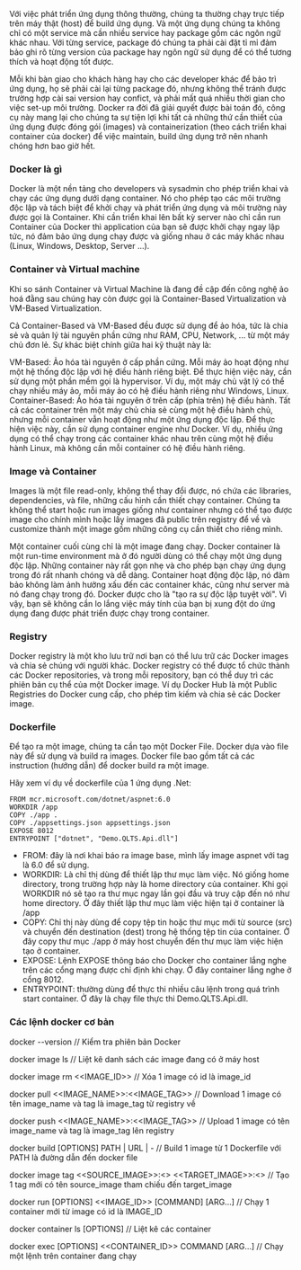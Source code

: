 Với việc phát triển ứng dụng thông thường, chúng ta thường chạy trực tiếp trên máy thật (host) để build ứng dụng. Và một
ứng dụng chúng ta không chỉ có một service mà cần nhiều service hay package gồm các ngôn ngữ khác nhau. Với từng
service, package đó chúng ta phải cài đặt tỉ mỉ đảm bảo ghi rõ từng version của package hay ngôn ngữ sử dụng để có thể
tương thích và hoạt động tốt được.

Mỗi khi bàn giao cho khách hàng hay cho các developer khác để bảo trì ứng dụng, họ sẽ phải cài lại từng package đó,
nhưng không thể tránh được trường hợp cài sai version hay confict, và phải mất quá nhiều thời gian cho việc set-up môi
trường. Docker ra đời đã giải quyết được bài toán đó, công cụ này mang lại cho chúng ta sự tiện lợi khi tất cả những thứ
cần thiết của ứng dụng được đóng gói (images) và containerization (theo cách triển khai container của docker) để việc
maintain, build ứng dụng trở nên nhanh chóng hơn bao giờ hết.

### Docker là gì

Docker là một nền tảng cho developers và sysadmin cho phép triển khai và chạy các ứng dụng dưới dạng container. Nó cho
phép tạo các môi trường độc lập và tách biệt để khởi chạy và phát triển ứng dụng và môi trường này được gọi là
Container. Khi cần triển khai lên bất kỳ server nào chỉ cần run Container của Docker thì application của bạn sẽ được
khởi chạy ngay lập tức, nó đảm bảo ứng dụng chạy được và giống nhau ở các máy khác nhau (Linux, Windows, Desktop,
Server ...).

### Container và Virtual machine

Khi so sánh Container và Virtual Machine là đang đề cập đến công nghệ ảo hoá đằng sau chúng hay còn được gọi là
Container-Based Virtualization và VM-Based Virtualization.

Cả Container-Based và VM-Based đều được sử dụng để ảo hóa, tức là chia sẻ và quản lý tài nguyên phần cứng như RAM, CPU,
Network, ... từ một máy chủ đơn lẻ. Sự khác biệt chính giữa hai kỹ thuật này là:

VM-Based: Ảo hóa tài nguyên ở cấp phần cứng. Mỗi máy ảo hoạt động như một hệ thống độc lập với hệ điều hành riêng biệt.
Để thực hiện việc này, cần sử dụng một phần mềm gọi là hypervisor. Ví dụ, một máy chủ vật lý có thể chạy nhiều máy ảo,
mỗi máy ảo có hệ điều hành riêng như Windows, Linux.
Container-Based: Ảo hóa tài nguyên ở trên cấp (phía trên) hệ điều hành. Tất cả các container trên một máy chủ chia sẻ
cùng một hệ điều hành chủ, nhưng mỗi container vẫn hoạt động như một ứng dụng độc lập. Để thực hiện việc này, cần sử
dụng container engine như Docker. Ví dụ, nhiều ứng dụng có thể chạy trong các container khác nhau trên cùng một hệ điều
hành Linux, mà không cần mỗi container có hệ điều hành riêng.

### Image và Container

Images là một file read-only, không thể thay đổi được, nó chứa các libraries, dependencies, và file, những cấu hình cần
thiết chạy container. Chúng ta không thể start hoặc run images giống như container nhưng có thể tạo được image cho chính
mình hoặc lấy images đã public trên registry để về và customize thành một image gồm những công cụ cần thiết cho riêng
mình.

Một container cuối cùng chỉ là một image đang chạy. Docker container là một run-time environment mà ở đó người dùng có
thể chạy một ứng dụng độc lập. Những container này rất gọn nhẹ và cho phép bạn chạy ứng dụng trong đó rất nhanh chóng và
dễ dàng. Container hoạt động độc lập, nó đảm bảo không làm ảnh hưởng xấu đến các container khác, cũng như server mà nó
đang chạy trong đó. Docker được cho là "tạo ra sự độc lập tuyệt vời". Vì vậy, bạn sẽ không cần lo lắng việc máy tính của
bạn bị xung đột do ứng dụng đang được phát triển được chạy trong container.

### Registry

Docker registry là một kho lưu trữ nơi bạn có thể lưu trữ các Docker images và chia sẻ chúng với người khác. Docker
registry có thể được tổ chức thành các Docker repositories, và trong mỗi repository, bạn có thể duy trì các phiên bản cụ
thể của một Docker image. Ví dụ Docker Hub là một Public Registries do Docker cung cấp, cho phép tìm kiếm và chia sẻ các
Docker image.

### Dockerfile

Để tạo ra một image, chúng ta cần tạo một Docker File. Docker dựa vào file này để sử dụng và build ra images. Docker
file bao gồm tất cả các instruction (hướng dẫn) để docker build ra một image.

Hãy xem ví dụ về dockerfile của 1 ứng dụng .Net:

```
FROM mcr.microsoft.com/dotnet/aspnet:6.0
WORKDIR /app
COPY ./app .
COPY ./appsettings.json appsettings.json
EXPOSE 8012
ENTRYPOINT ["dotnet", "Demo.QLTS.Api.dll"]
```

- FROM: đây là nơi khai báo ra image base, mình lấy image aspnet với tag là 6.0 để sử dụng.
- WORKDIR: Là chỉ thị dùng để thiết lập thư mục làm việc. Nó giống home directory, trong trường hợp này là home
  directory
  của container. Khi gọi WORKDIR nó sẽ tạo ra thư mục ngay lần gọi đầu và truy cập đến nó như home directory. Ở đây
  thiết
  lập thư mục làm việc hiện tại ở container là /app
- COPY: Chỉ thị này dùng để copy tệp tin hoặc thư mục mới từ source (src) và chuyển đến destination (dest) trong hệ
  thống
  tệp tin của container. Ở đây copy thư mục ./app ở máy host chuyển đến thư mục làm việc hiện tạo ở container.
- EXPOSE: Lệnh EXPOSE thông báo cho Docker cho container lắng nghe trên các cổng mạng được chỉ định khi chạy. Ở đây
  container lắng nghe ở cổng 8012.
- ENTRYPOINT: thường dùng để thực thi nhiều câu lệnh trong quá trình start container. Ở đây là chạy file thực thi
  Demo.QLTS.Api.dll.

### Các lệnh docker cơ bản

docker --version // Kiểm tra phiên bản Docker

docker image ls // Liệt kê danh sách các image đang có ở máy host

docker image rm <<IMAGE_ID>> // Xóa 1 image có id là image_id

docker pull <<IMAGE_NAME>>:<<IMAGE_TAG>> // Download 1 image có tên image_name và tag là image_tag từ registry về

docker push <<IMAGE_NAME>>:<<IMAGE_TAG>> // Upload 1 image có tên image_name và tag là image_tag lên registry

docker build [OPTIONS] PATH | URL | - // Build 1 image từ 1 Dockerfile với PATH là đường dẫn đến docker file

docker image tag <<SOURCE_IMAGE>>:<<TAG>> <<TARGET_IMAGE>>:<<TAG>> // Tạo 1 tag mới có tên source_image tham chiếu đến
target_image

docker run [OPTIONS] <<IMAGE_ID>> [COMMAND] [ARG...]  // Chạy 1 container mới từ image có id là IMAGE_ID

docker container ls [OPTIONS] // Liệt kê các container

docker exec [OPTIONS] <<CONTAINER_ID>> COMMAND [ARG...] // Chạy một lệnh trên container đang chạy
























